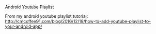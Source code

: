  Android Youtube Playlist

From my android youtube playlist tutorial: 
http://cmcoffee91.com/blog/2016/12/18/how-to-add-youtube-playlist-to-your-android-app/
